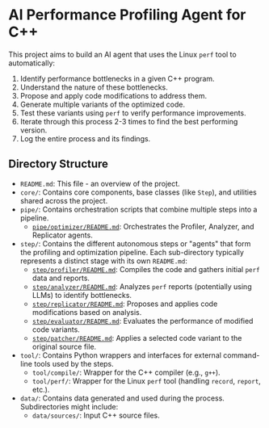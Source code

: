 # AI Performance Profiling Agent for C++

This project aims to build an AI agent that uses the Linux `perf` tool to automatically:
1. Identify performance bottlenecks in a given C++ program.
2. Understand the nature of these bottlenecks.
3. Propose and apply code modifications to address them.
4. Generate multiple variants of the optimized code.
5. Test these variants using `perf` to verify performance improvements.
6. Iterate through this process 2-3 times to find the best performing version.
7. Log the entire process and its findings.

## Directory Structure

- `README.md`: This file - an overview of the project.
- `core/`: Contains core components, base classes (like `Step`), and utilities shared across the project.
- `pipe/`: Contains orchestration scripts that combine multiple steps into a pipeline.
  - [`pipe/optimizer/README.md`](pipe/optimizer/README.md): Orchestrates the Profiler, Analyzer, and Replicator agents.
- `step/`: Contains the different autonomous steps or "agents" that form the profiling and optimization pipeline. Each sub-directory typically represents a distinct stage with its own `README.md`:
  - [`step/profiler/README.md`](step/profiler/README.md): Compiles the code and gathers initial `perf` data and reports.
  - [`step/analyzer/README.md`](step/analyzer/README.md): Analyzes `perf` reports (potentially using LLMs) to identify bottlenecks.
  - [`step/replicator/README.md`](step/replicator/README.md): Proposes and applies code modifications based on analysis.
  - [`step/evaluator/README.md`](step/evaluator/README.md): Evaluates the performance of modified code variants.
  - [`step/patcher/README.md`](step/patcher/README.md): Applies a selected code variant to the original source file.
- `tool/`: Contains Python wrappers and interfaces for external command-line tools used by the steps.
  - `tool/compile/`: Wrapper for the C++ compiler (e.g., `g++`).
  - `tool/perf/`: Wrapper for the Linux `perf` tool (handling `record`, `report`, etc.).
- `data/`: Contains data generated and used during the process. Subdirectories might include:
  - `data/sources/`: Input C++ source files.
